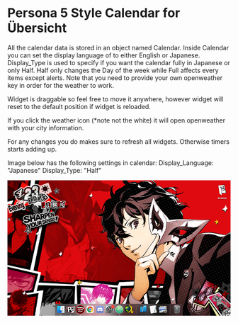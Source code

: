 # Persona 5 Style Calendar for Übersicht

All the calendar data is stored in an object named Calendar.
Inside Calendar you can set the display language of to either English or Japanese.
Display_Type is used to specify if you want the calendar fully in Japanese or only Half.
Half only changes the Day of the week while Full affects every items except alerts.
Note that you need to provide your own openweather key in order for the weather to work.

Widget is draggable so feel free to move it anywhere, however widget will reset to the
default position if widget is reloaded.

If you click the weather icon (*note not the white) it will open openweather with your city
information.

For any changes you do makes sure to refresh all widgets. Otherwise timers starts adding up.

Image below has the following settings in calendar:
Display_Language: "Japanese"
Display_Type: "Half"

![Screenshot](https://github.com/darkjuanjo/Persona_5_Calendar/blob/master/Persona_5_Calendar_Screenshot.png)


